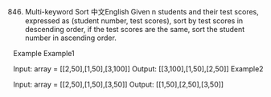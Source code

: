 846. Multi-keyword Sort
中文English
Given n students and their test scores, expressed as (student number, test scores), sort by test scores in descending order, if the test scores are the same, sort the student number in ascending order.

Example
Example1

Input: array = [[2,50],[1,50],[3,100]]
Output: [[3,100],[1,50],[2,50]]
Example2

Input: array = [[2,50],[1,50],[3,50]]
Output: [[1,50],[2,50],[3,50]]
